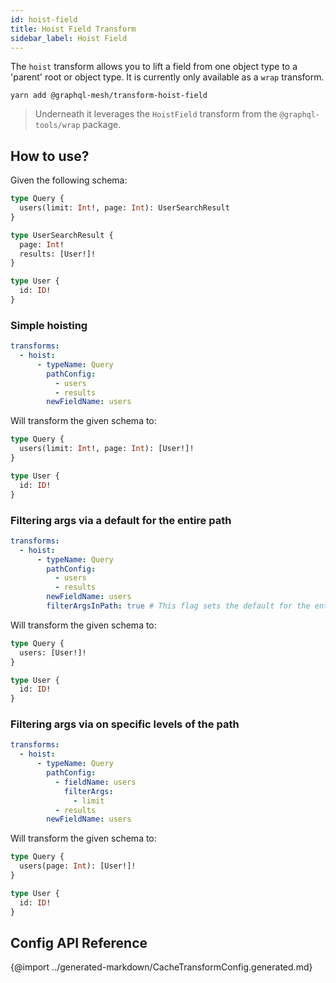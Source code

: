 ```yaml
---
id: hoist-field
title: Hoist Field Transform
sidebar_label: Hoist Field
---
```


The `hoist` transform allows you to lift a field from one object type to a 'parent' root or object type. It is currently only available as a `wrap` transform.

```
yarn add @graphql-mesh/transform-hoist-field
```

> Underneath it leverages the `HoistField` transform from the `@graphql-tools/wrap` package.

## How to use?

Given the following schema:
```graphql
type Query {
  users(limit: Int!, page: Int): UserSearchResult
}

type UserSearchResult {
  page: Int!
  results: [User!]!
}

type User {
  id: ID!
}
```

### Simple hoisting

```yaml
transforms:
  - hoist:
      - typeName: Query
        pathConfig:
          - users
          - results
        newFieldName: users
```

Will transform the given schema to:
```graphql
type Query {
  users(limit: Int!, page: Int): [User!]!
}

type User {
  id: ID!
}
```

### Filtering args via a default for the entire path
```yaml
transforms:
  - hoist:
      - typeName: Query
        pathConfig:
          - users
          - results
        newFieldName: users
        filterArgsInPath: true # This flag sets the default for the entire path

```
Will transform the given schema to:
```graphql
type Query {
  users: [User!]!
}

type User {
  id: ID!
}
```
### Filtering args via on specific levels of the path
```yaml
transforms:
  - hoist:
      - typeName: Query
        pathConfig:
          - fieldName: users
            filterArgs:
              - limit
          - results
        newFieldName: users

```
Will transform the given schema to:
```graphql
type Query {
  users(page: Int): [User!]!
}

type User {
  id: ID!
}
```

## Config API Reference

{@import ../generated-markdown/CacheTransformConfig.generated.md}
